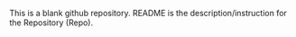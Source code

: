 This is a blank github repository.
README is the description/instruction for the Repository (Repo).
